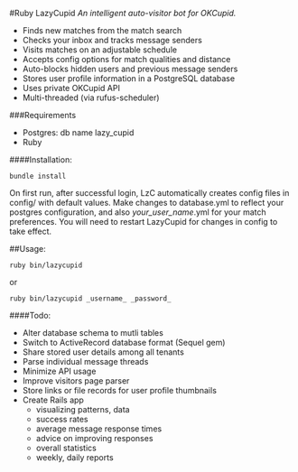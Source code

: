 #Ruby LazyCupid
_An intelligent auto-visitor bot for OKCupid._

+ Finds new matches from the match search
+ Checks your inbox and tracks message senders
+ Visits matches on an adjustable schedule
+ Accepts config options for match qualities and distance
+ Auto-blocks hidden users and previous message senders
+ Stores user profile information in a PostgreSQL database
+ Uses private OKCupid API
+ Multi-threaded (via rufus-scheduler)

###Requirements

+ Postgres: db name lazy_cupid
+ Ruby

####Installation:

    bundle install

On first run, after successful login, LzC automatically creates config files in config/ with default values. Make changes to database.yml to reflect your postgres configuration, and also _your_user_name_.yml for your match preferences. You will need to restart LazyCupid for changes in config to take effect.


##Usage:

    ruby bin/lazycupid

or

    ruby bin/lazycupid _username_ _password_


####Todo:

+ Alter database schema to mutli tables
+ Switch to ActiveRecord database format (Sequel gem)
+ Share stored user details among all tenants
+ Parse individual message threads
+ Minimize API usage
+ Improve visitors page parser
+ Store links or file records for user profile thumbnails
+ Create Rails app
  + visualizing patterns, data
  + success rates
  + average message response times
  + advice on improving responses
  + overall statistics
  + weekly, daily reports